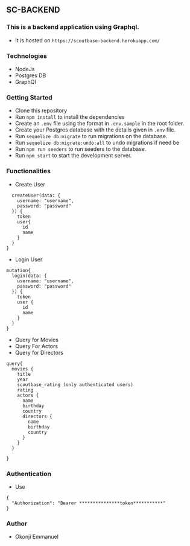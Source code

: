 ## SC-BACKEND

### This is a backend application using Graphql.
- It is hosted on `https://scoutbase-backend.herokuapp.com/`

### Technologies
- NodeJs
- Postgres DB
- GraphQl

### Getting Started
- Clone this repository
- Run `npm install` to install the dependencies
- Create an `.env` file using the format in  `.env.sample` in the root folder.
- Create your Postgres database with the details given in `.env`  file.
- Run  ` sequelize db:migrate ` to run migrations on the database.
- Run  `sequelize db:migrate:undo:all` to undo migrations if need be
- Run  `npm run seeders` to run seeders to the database.
- Run  `npm start` to start the development server.




### Functionalities
- Create User
```mutation {
  createUser(data: {
    username: "username",
    password: "password"
  }) {
    token
    user{
      id
      name
    }
  }
}
```

- Login User
```
mutation{
  login(data: {
    username: "username",
    password: "password"
  }) {
    token
    user {
      id
      name
    }
  }
}
```
- Query for Movies
- Query For Actors
- Query for Directors
```
query{
  movies {
    title
    year
    scoutbase_rating (only authenticated users)
    rating
    actors {
      name
      birthday
      country
      directors {
        name
        birthday
        country
      }
    }
  }

}
```
### Authentication
- Use
```
{
  "Authorization": "Bearer ***************token***********"
}

```

### Author
- Okonji Emmanuel
